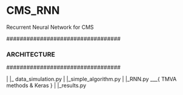 # CMS_RNN
Recurrent Neural Network for CMS


##################################
###        ARCHITECTURE        ###
##################################

|
|_ data_simulation.py
        |
        |_simple_algorithm.py
        |
        |_RNN.py ___{ TMVA methods & Keras }
            |
            |_results.py

  
